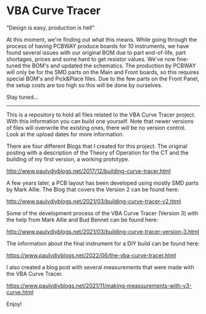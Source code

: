 # VBA Curve Tracer

"Design is easy, production is hell"

At this moment, we're finding out what this means. While going through the process of having PCBWAY produce boards for 10 instruments, we have found several issues with our original BOM due to part end-of-life, part shortages, prices and some hard to get resistor values. We've now fine-tuned the BOM's and updated the schematics. The production by PCBWAY will only be for the SMD parts on the Main and Front boards, so this requires special BOM's and Pick&Place files. Due to the few parts on the Front Panel, the setup costs are too high so this will be done by ourselves.

Stay tuned...


---------------------------------------------------------------------------------------------------

This is a repository to hold all files related to the VBA Curve Tracer project. With this information you can build one yourself.
Note that newer versions of files will overwrite the existing ones, there will be no version control. Look at the upload dates for more information.

There are four different Blogs that I created for this project.
The original posting with a description of the Theory of Operation for the CT and the building of my first version, a working prototype.

http://www.paulvdiyblogs.net/2017/12/building-curve-tracer.html

A few years later, a PCB layout has been developed using mostly SMD parts by Mark Allie. The Blog that covers the Version 2 can be found here:

http://www.paulvdiyblogs.net/2021/03/building-curve-tracer-v2.html

Some of the development process of the VBA Curve Tracer (Version 3) with the help from Mark Allie and Bud Bennet can be found here:

http://www.paulvdiyblogs.net/2021/03/building-curve-tracer-version-3.html

The information about the final instrument for a DIY build can be found here:

https://www.paulvdiyblogs.net/2022/06/the-vba-curve-tracer.html

I also created a blog post with several measurements that were made with the VBA Curve Tracer.

https://www.paulvdiyblogs.net/2021/11/making-meassurements-with-v3-curve.html

Enjoy!
